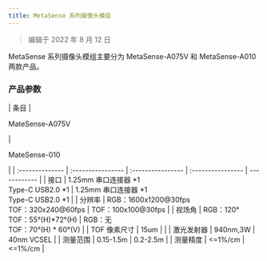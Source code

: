 ```yaml
---
title: MetaSense 系列摄像头模组
---
```


> 编辑于 2022 年 8 月 12 日

MetaSense 系列摄像头模组主要分为 MetaSense-A075V 和 MetaSense-A010 两款产品。

### 产品参数

| 条目            |<p style="white-space:nowrap">MateSense-A075V</p>| <p style="white-space:nowrap">MateSense-010</p>|
| :-------------- | :---------------- | :---------------- | :---------------- | ------------ |
| 接口         | 1.25mm 串口连接器 \*1 <br>Type-C USB2.0 \*1                        | 1.25mm 串口连接器 \*1<br>Type-C USB2.0 \*1                              |
| 分辨率       | RGB：1600x1200@30fps<br>TOF：320x240@60fps                         |  TOF：100x100@30fps               |
| 视场角       | RGB：120°<br>TOF：55°(H)*72°(H)                                      | RGB：无<br>TOF：70°(H) * 60°(V)                                   |
| TOF 像素尺寸 | 15um                                                               |      |
| 激光发射器   | 940nm,3W                                                           | 40nm VCSEL                                                       |
| 测量范围     | 0.15-1.5m                                                          | 0.2-2.5m                                                         |
| 测量精度     | &lt;=1%/cm                                                            |  &lt;=1%/cm                                                             |
